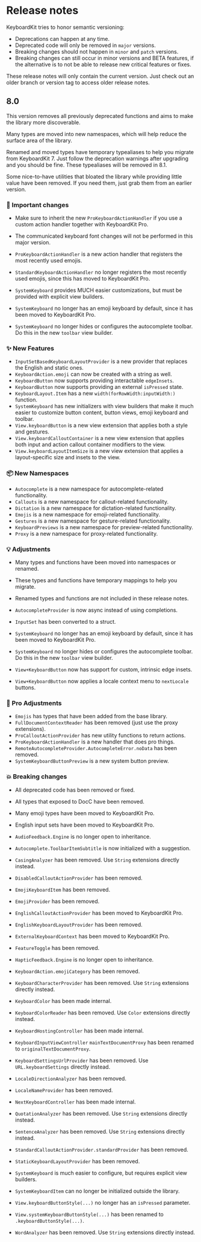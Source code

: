 # Release notes

KeyboardKit tries to honor semantic versioning:

* Deprecations can happen at any time.
* Deprecated code will only be removed in `major` versions.
* Breaking changes should not happen in `minor` and `patch` versions.
* Breaking changes can still occur in minor versions and BETA features, if the alternative is to not be able to release new critical features or fixes.

These release notes will only contain the current version. Just check out an older branch or version tag to access older release notes. 



## 8.0

This version removes all previously deprecated functions and aims to make the library more discoverable.

Many types are moved into new namespaces, which will help reduce the surface area of the library. 

Renamed and moved types have temporary typealiases to help you migrate from KeyboardKit 7. Just follow the deprecation warnings after upgrading and you should be fine. These typealiases will be removed in 8.1.

Some nice-to-have utilities that bloated the library while providing little value have been removed. If you need them, just grab them from an earlier version.

### 🚨 Important changes

* Make sure to inherit the new `ProKeyboardActionHandler` if you use a custom action handler together with KeyboardKit Pro.
* The communicated keyboard font changes will not be performed in this major version. 
 
* `ProKeyboardActionHandler` is a new action handler that registers the most recently used emojis.
* `StandardKeyboardActionHandler` no longer registers the most recently used emojis, since this has moved to KeyboardKit Pro.
* `SystemKeyboard` provides MUCH easier customizations, but must be provided with explicit view builders.
* `SystemKeyboard` no longer has an emoji keyboard by default, since it has been moved to KeyboardKit Pro.
* `SystemKeyboard` no longer hides or configures the autocomplete toolbar. Do this in the new `toolbar` view builder.

### ✨ New Features

* `InputSetBasedKeyboardLayoutProvider` is a new provider that replaces the English and static ones.
* `KeyboardAction.emoji` can now be created with a string as well.
* `KeyboardButton` now supports providing interactable `edgeInsets`.
* `KeyboardButton` now supports providing an external `isPressed` state.
* `KeyboardLayout.Item` has a new `width(forRowWidth:inputWidth:)` function.
* `SystemKeyboard` has new initializers with view builders that make it much easier to customize button content, button views, emoji keyboard and toolbar.
* `View.keyboardButton` is a new view extension that applies both a style and gestures.
* `View.keyboardCalloutContainer` is a new view extension that applies both input and action callout container modifiers to the view. 
* `View.keyboardLayoutItemSize` is a new view extension that applies a layout-specific size and insets to the view.

### 📦 New Namespaces

* `Autocomplete` is a new namespace for autocomplete-related functionality.
* `Callouts` is a new namespace for callout-related functionality.
* `Dictation` is a new namespace for dictation-related functionality.
* `Emojis` is a new namespace for emoji-related functionality.
* `Gestures` is a new namespace for gesture-related functionality.
* `KeyboardPreviews` is a new namespace for preview-related functionality.
* `Proxy` is a new namespace for proxy-related functionality.

### 💡 Adjustments

* Many types and functions have been moved into namespaces or renamed.
* These types and functions have temporary mappings to help you migrate.
* Renamed types and functions are not included in these release notes.  

* `AutocompleteProvider` is now async instead of using completions.
* `InputSet` has been converted to a struct.
* `SystemKeyboard` no longer has an emoji keyboard by default, since it has been moved to KeyboardKit Pro.
* `SystemKeyboard` no longer hides or configures the autocomplete toolbar. Do this in the new `toolbar` view builder.
* `View+KeyboardButton` now has support for custom, intrinsic edge insets.
* `View+KeyboardButton` now applies a locale context menu to `nextLocale` buttons.

### 👑 Pro Adjustments

* `Emojis` has types that have been added from the base library.
* `FullDocumentContextReader` has been removed (just use the proxy extensions).
* `ProCalloutActionProvider` has new utility functions to return actions.
* `ProKeyboardActionHandler` is a new handler that does pro things.
* `RemoteAutocompleteProvider.AutocompleteError.noData` has been removed.
* `SystemKeyboardButtonPreview` is a new system button preview. 
    
### 💥 Breaking changes 

* All deprecated code has been removed or fixed.
* All types that exposed to DocC have been removed. 
* Many emoji types have been moved to KeyboardKit Pro.
* English input sets have been moved to KeyboardKit Pro.

* `AudioFeedback.Engine` is no longer open to inheritance. 
* `Autocomplete.ToolbarItemSubtitle` is now initialized with a suggestion.
* `CasingAnalyzer` has been removed. Use `String` extensions directly instead.
* `DisabledCalloutActionProvider` has been removed.
* `EmojiKeyboardItem` has been removed.
* `EmojiProvider` has been removed.
* `EnglishCalloutActionProvider` has been moved to KeyboardKit Pro.
* `EnglishKeyboardLayoutProvider` has been removed.
* `ExternalKeyboardContext` has been moved to KeyboardKit Pro.
* `FeatureToggle` has been removed.
* `HapticFeedback.Engine` is no longer open to inheritance.
* `KeyboardAction.emojiCategory` has been removed.
* `KeyboardCharacterProvider` has been removed. Use `String` extensions directly instead.
* `KeyboardColor` has been made internal.
* `KeyboardColorReader` has been removed. Use `Color` extensions directly instead.
* `KeyboardHostingController` has been made internal.
* `KeyboardInputViewController` `mainTextDocumentProxy` has been renamed to `originalTextDocumentProxy`.
* `KeyboardSettingsUrlProvider` has been removed. Use `URL.keyboardSettings` directly instead.
* `LocaleDirectionAnalyzer` has been removed.
* `LocaleNameProvider` has been removed.
* `NextKeyboardController` has been made internal.
* `QuotationAnalyzer` has been removed. Use `String` extensions directly instead. 
* `SentenceAnalyzer` has been removed. Use `String` extensions directly instead. 
* `StandardCalloutActionProvider.standardProvider` has been removed.
* `StaticKeyboardLayoutProvider` has been removed.
* `SystemKeyboard` is much easier to configure, but requires explicit view builders.
* `SystemKeyboardItem` can no longer be initialized outside the library.
* `View.keyboardButtonStyle(...)` no longer has an `isPressed` parameter.
* `View.systemKeyboardButtonStyle(...)` has been renamed to `.keyboardButtonStyle(...)`.
* `WordAnalyzer` has been removed. Use `String` extensions directly instead. 
